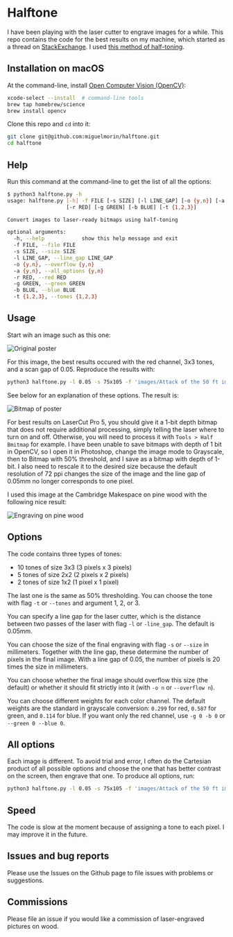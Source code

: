 # Halftone

I have been playing with the laser cutter to engrave images for a while. This
repo contains the code for the best results on my machine, which started as a
thread on
[StackExchange](https://graphicdesign.stackexchange.com/questions/124529/filter-to-preview-result-of-laser-engraving-of-photo). I
used [this method of half-toning](https://github.com/timfeirg/Basic-image-manipulation-in-OpenCV-under-C--).

## Installation on macOS

At the command-line, install [Open Computer Vision (OpenCV)](https://docs.opencv.org/):

```bash
xcode-select --install  # command-line tools
brew tap homebrew/science
brew install opencv
```

Clone this repo and `cd` into it:

```bash
git clone git@github.com:miguelmorin/halftone.git
cd halftone
```

## Help

Run this command at the command-line to get the list of all the options:

```bash
$ python3 halftone.py -h
usage: halftone.py [-h] -f FILE [-s SIZE] [-l LINE_GAP] [-o {y,n}] [-a {y,n}]
                   [-r RED] [-g GREEN] [-b BLUE] [-t {1,2,3}]

Convert images to laser-ready bitmaps using half-toning

optional arguments:
  -h, --help            show this help message and exit
  -f FILE, --file FILE
  -s SIZE, --size SIZE
  -l LINE_GAP, --line_gap LINE_GAP
  -o {y,n}, --overflow {y,n}
  -a {y,n}, --all_options {y,n}
  -r RED, --red RED
  -g GREEN, --green GREEN
  -b BLUE, --blue BLUE
  -t {1,2,3}, --tones {1,2,3}
```

## Usage

Start wih an image such as this one:

![Original poster](https://github.com/miguelmorin/halftone/images/Attack%20of%20the%2050%20ft%20improvisers.jpg)

For this image, the best results occured with the red channel, 3x3 tones, and a
scan gap of 0.05. Reproduce the results with:

```bash
python3 halftone.py -l 0.05 -s 75x105 -f 'images/Attack of the 50 ft improvisers.jpg' -g 0 -b 0 -t 3 -o n
```

See below for an explanation of these options. The result is:

![Bitmap of poster](https://github.com/miguelmorin/halftone/images/Attack%20of%20the%2050%20ft%20improvisers.bmp)


For best results on LaserCut Pro 5, you should give it a 1-bit depth bitmap that
does not require additional processing, simply telling the laser where to turn
on and off. Otherwise, you will need to process it with `Tools > Half Bmitmap`
for example. I have been unable to save bitmaps with depth of 1 bit in OpenCV,
so I open it in Photoshop, change the image mode to Grayscale, then to Bitmap
with 50% threshold, and I save as a bitmap with depth of 1-bit. I also need to
rescale it to the desired size because the default resolution of 72 ppi changes
the size of the image and the line gap of 0.05mm no longer corresponds to one
pixel.

I used this image at the Cambridge Makespace on pine wood with the following
nice result:

![Engraving on pine wood](https://github.com/miguelmorin/halftone/images/result.JPG)


## Options

The code contains three types of tones:

- 10 tones of size 3x3 (3 pixels x 3 pixels)
- 5 tones of size 2x2 (2 pixels x 2 pixels)
- 2 tones of size 1x2 (1 pixel x 1 pixel)

The last one is the same as 50% thresholding. You can choose the tone with flag
`-t` or `--tones` and argument 1, 2, or 3.

You can specify a line gap for the laser cutter, which is the distance between
two passes of the laser with flag `-l` or `-line_gap`. The default is 0.05mm.

You can choose the size of the final engraving with flag `-s` or `--size` in
millimeters. Together with the line gap, these determine the number of pixels in
the final image. With a line gap of 0.05, the number of pixels is 20 times the
size in millimeters.

You can choose whether the final image should overflow this size (the default)
or whether it should fit strictly into it (with `-o n` or `--overflow n`).

You can choose different weights for each color channel. The default weights are
the standard in grayscale conversion: `0.299` for red, `0.587` for green, and
`0.114` for blue. If you want only the red channel, use `-g 0 -b 0` or `--green
0 --blue 0`.


## All options

Each image is different. To avoid trial and error, I often do the Cartesian
product of all possible options and choose the one that has better contrast on
the screen, then engrave that one. To produce all options, run:

```bash
python3 halftone.py -l 0.05 -s 75x105 -f 'images/Attack of the 50 ft improvisers.jpg' --all y
```

## Speed

The code is slow at the moment because of assigning a tone to each pixel. I may
improve it in the future.

## Issues and bug reports

Please use the Issues on the Github page to file issues with problems or suggestions.

## Commissions

Please file an issue if you would like a commission of laser-engraved pictures
on wood.
